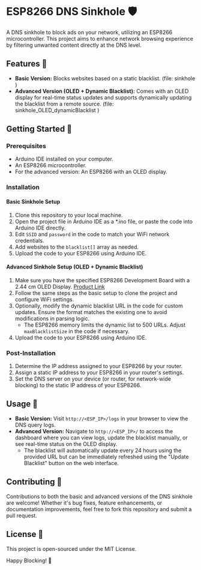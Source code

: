 # ESP8266 DNS Sinkhole 🛡️

A DNS sinkhole to block ads on your network, utilizing an ESP8266 microcontroller. This project aims to enhance network browsing experience by filtering unwanted content directly at the DNS level.

## Features 🌟

- **Basic Version:** Blocks websites based on a static blacklist. (file: sinkhole )
- **Advanced Version (OLED + Dynamic Blacklist):** Comes with an OLED display for real-time status updates and supports dynamically updating the blacklist from a remote source. (file: sinkhole_OLED_dynamicBlacklist )

## Getting Started 🚀

### Prerequisites

- Arduino IDE installed on your computer.
- An ESP8266 microcontroller.
- For the advanced version: An ESP8266 with an OLED display.

### Installation

#### Basic Sinkhole Setup

1. Clone this repository to your local machine.
2. Open the project file in Arduino IDE as a *.ino file, or paste the code into Arduino IDE directly.
3. Edit `SSID` and `password` in the code to match your WiFi network credentials.
4. Add websites to the `blacklist[]` array as needed.
5. Upload the code to your ESP8266 using Arduino IDE.

#### Advanced Sinkhole Setup (OLED + Dynamic Blacklist)

1. Make sure you have the specified ESP8266 Development Board with a 2.44 cm OLED Display. [Product Link](https://www.temu.com/esp8266-development-board-with-0-96-inch-oled-display-ch340-driver-esp-12e-wifi-wireless-module-and-micro-usb-works-great-for-arduino-ide-micropython-programming-pin-header-soldered-g-601099516598039.html)
2. Follow the same steps as the basic setup to clone the project and configure WiFi settings.
3. Optionally, modify the dynamic blacklist URL in the code for custom updates. Ensure the format matches the existing one to avoid modifications in parsing logic.
   - The ESP8266 memory limits the dynamic list to 500 URLs. Adjust `maxBlacklistSize` in the code if necessary.
4. Upload the code to your ESP8266 using Arduino IDE.

### Post-Installation

1. Determine the IP address assigned to your ESP8266 by your router.
2. Assign a static IP address to your ESP8266 in your router's settings.
3. Set the DNS server on your device (or router, for network-wide blocking) to the static IP address of your ESP8266.

## Usage 📖

- **Basic Version:** Visit `http://<ESP_IP>/logs` in your browser to view the DNS query logs.
- **Advanced Version:** Navigate to `http://<ESP_IP>/` to access the dashboard where you can view logs, update the blacklist manually, or see real-time status on the OLED display.
  - The blacklist will automatically update every 24 hours using the provided URL but can be immediately refreshed using the "Update Blacklist" button on the web interface.

## Contributing 🤝

Contributions to both the basic and advanced versions of the DNS sinkhole are welcome! Whether it's bug fixes, feature enhancements, or documentation improvements, feel free to fork this repository and submit a pull request.

## License 📜

This project is open-sourced under the MIT License.

Happy Blocking! 🎉
